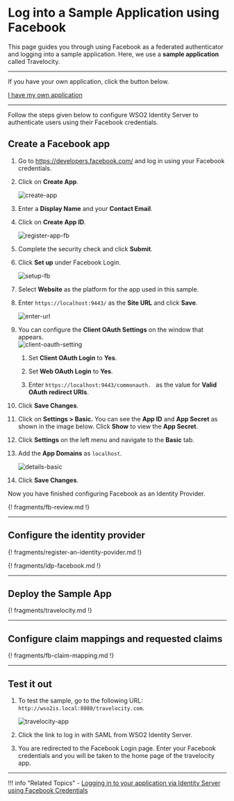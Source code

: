 # Log into a Sample Application using Facebook

This page guides you through using Facebook as a federated authenticator and logging into a sample application. Here, we use a **sample application** called Travelocity. 

----

If you have your own application, click the button below.

<a class="samplebtn_a" href="../../guides/identity-federation/facebook/"   rel="nofollow noopener">I have my own application</a>

----

Follow the steps given below to configure WSO2 Identity Server to authenticate users using their Facebook credentials.

## Create a Facebook app

1. Go to <https://developers.facebook.com/> and log in using your Facebook credentials.

2. Click on **Create App**.

	![create-app](../../../assets/img/samples/create-app.png)

3. Enter a **Display Name** and your **Contact Email**.

4.  Click on **Create App ID**.

	![register-app-fb](../../../assets/img/samples/register-app-fb.png)

5. Complete the security check and click **Submit**. 

6. Click **Set up** under Facebook Login.

	![setup-fb](../../../assets/img/samples/facebook-login.png)

7. Select **Website** as the platform for the app used in this sample.

8. Enter `https://localhost:9443/` as the **Site URL** and click **Save**.

	![enter-url](../../../assets/img/samples/enter-url.png)

9.  You can configure the **Client OAuth Settings** on the window that
    appears.  
    ![client-oauth-setting](../../../assets/img/samples/client-oauth-settings.png)

    1.  Set **Client OAuth Login** to **Yes**.  
        
    2.  Set **Web OAuth Login** to **Yes**.  
        
    3.  Enter  ` https://localhost:9443/commonauth.  ` as the value for **Valid OAuth redirect URIs**. 

10. Click **Save Changes**.

11. Click on **Settings > Basic.** You can see the **App ID** and **App
    Secret** as shown in the image below. Click **Show** to view the
    **App Secret**.

12. Click **Settings** on the left menu and navigate to the **Basic** tab. 

13. Add the **App Domains** as `localhost`. 

	![details-basic](../../../assets/img/samples/details-basic.png)

13. Click **Save Changes**.

Now you have finished configuring Facebook as an Identity Provider.

{! fragments/fb-review.md !}

---

## Configure the identity provider 
	
{! fragments/register-an-identity-povider.md !}

{! fragments/idp-facebook.md !}

---

## Deploy the Sample App

{! fragments/travelocity.md !}

---

## Configure claim mappings and requested claims

{! fragments/fb-claim-mapping.md !}

---

## Test it out

1. To test the sample, go to the following URL: `http://wso2is.local:8080/travelocity.com`.

	![travelocity-app](../../../assets/img/samples/travelocity-fb.png)

2. Click the link to log in with SAML from WSO2 Identity Server.

3. You are redirected to the Facebook Login page. Enter your Facebook credentials and you will be taken to the home page of the travelocity app.

---

!!! info "Related Topics"
	-   [Logging in to your application via Identity Server using Facebook Credentials](../../../guides/identity-federation/facebook)


